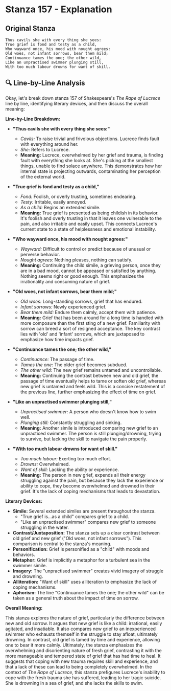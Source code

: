 # Stanza 157 - Explanation

## Original Stanza
```
Thus cavils she with every thing she sees:
True grief is fond and testy as a child,
Who wayward once, his mood with nought agrees:
Old woes, not infant sorrows, bear them mild;
Continuance tames the one; the other wild,
Like an unpractised swimmer plunging still,
With too much labour drowns for want of skill.
```

## 🔍 Line-by-Line Analysis
Okay, let's break down stanza 157 of Shakespeare's *The Rape of Lucrece* line by line, identifying literary devices, and then discuss the overall meaning:

**Line-by-Line Breakdown:**

*   **"Thus cavils she with every thing she sees:"**
    *   *Cavils:* To raise trivial and frivolous objections. Lucrece finds fault with everything around her.
    *   *She:* Refers to Lucrece.
    *   **Meaning:** Lucrece, overwhelmed by her grief and trauma, is finding fault with everything she looks at. She's picking at the smallest things, unable to find solace anywhere. This demonstrates how her internal state is projecting outwards, contaminating her perception of the external world.

*   **"True grief is fond and testy as a child,"**
    *   *Fond:* Foolish, or overly trusting, sometimes endearing.
    *   *Testy:* Irritable, easily annoyed.
    *   *As a child:* Begins an extended simile.
    *   **Meaning:** True grief is presented as being childish in its behavior. It's foolish and overly trusting in that it leaves one vulnerable to the pain, and also irritable and easily upset. This connects Lucrece's current state to a state of helplessness and emotional instability.

*   **"Who wayward once, his mood with nought agrees:"**
    *   *Wayward:* Difficult to control or predict because of unusual or perverse behavior.
    *   *Nought agrees:* Nothing pleases, nothing can satisfy.
    *   **Meaning:** Continuing the child simile, a grieving person, once they are in a bad mood, cannot be appeased or satisfied by anything. Nothing seems right or good enough. This emphasizes the irrationality and consuming nature of grief.

*   **"Old woes, not infant sorrows, bear them mild;"**
    *   *Old woes:* Long-standing sorrows, grief that has endured.
    *   *Infant sorrows:* Newly experienced grief.
    *   *Bear them mild:* Endure them calmly, accept them with patience.
    *   **Meaning:** Grief that has been around for a long time is handled with more composure than the first sting of a new grief. Familiarity with sorrow can breed a sort of resigned acceptance. The key contrast lies with 'old' and 'infant' sorrows, which are juxtaposed to emphasize how time impacts grief.

*   **"Continuance tames the one; the other wild,"**
    *   *Continuance:* The passage of time.
    *   *Tames the one:* The older grief becomes subdued.
    *   *The other wild:* The new grief remains untamed and uncontrollable.
    *   **Meaning:** Continuing the contrast between new and old grief, the passage of time eventually helps to tame or soften old grief, whereas new grief is untamed and feels wild. This is a concise restatement of the previous line, further emphasizing the effect of time on grief.

*   **"Like an unpractised swimmer plunging still,"**
    *   *Unpractised swimmer:* A person who doesn't know how to swim well.
    *   *Plunging still:* Constantly struggling and sinking.
    *   **Meaning:** Another simile is introduced comparing new grief to an unpracticed swimmer. The person is still plunging/drowning, trying to survive, but lacking the skill to navigate the pain properly.

*   **"With too much labour drowns for want of skill."**
    *   *Too much labour:* Exerting too much effort.
    *   *Drowns:* Overwhelmed.
    *   *Want of skill:* Lacking the ability or experience.
    *   **Meaning:** The person in new grief, expends all their energy struggling against the pain, but because they lack the experience or ability to cope, they become overwhelmed and drowned in their grief. It's the lack of coping mechanisms that leads to devastation.

**Literary Devices:**

*   **Simile:** Several extended similes are present throughout the stanza.
    *   "True grief is...as a child" compares grief to a child.
    *   "Like an unpractised swimmer" compares new grief to someone struggling in the water.
*   **Contrast/Juxtaposition:** The stanza sets up a clear contrast between old grief and new grief ("Old woes, not infant sorrows"). This comparison is central to the stanza's meaning.
*   **Personification:** Grief is personified as a "child" with moods and behaviors.
*   **Metaphor:** Grief is implicitly a metaphor for a turbulent sea in the swimmer simile.
*   **Imagery:** The "unpractised swimmer" creates vivid imagery of struggle and drowning.
*   **Alliteration:** "Want of skill" uses alliteration to emphasize the lack of coping mechanisms.
*   **Aphorism:** The line "Continuance tames the one; the other wild" can be taken as a general truth about the impact of time on sorrow.

**Overall Meaning:**

This stanza explores the nature of grief, particularly the difference between new and old sorrow. It argues that new grief is like a child: irrational, easily agitated, and insatiable. It also compares new grief to an inexperienced swimmer who exhausts themself in the struggle to stay afloat, ultimately drowning. In contrast, old grief is tamed by time and experience, allowing one to bear it more calmly. Ultimately, the stanza emphasizes the overwhelming and disorienting nature of fresh grief, contrasting it with the more manageable and tempered state of grief that has had time to heal. It suggests that coping with new trauma requires skill and experience, and that a lack of these can lead to being completely overwhelmed. In the context of *The Rape of Lucrece*, this stanza prefigures Lucrece's inability to cope with the fresh trauma she has suffered, leading to her tragic suicide. She is drowning in a sea of grief, and she lacks the skills to swim.
